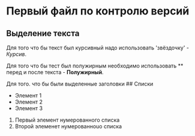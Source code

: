 # Первый файл по контролю версий
 
## Выделение текста
Для того что бы текст был курсивный надо использовать  'звёздочку' - *Курсив*.

Для того что бы тест был полужирным необходимо использовать ** перед и после текста - **Полужирный**.

Для того. что бы были выделенные заголовки   ## Списки
* Элемент 1
* Элемент 2
* Элемент 3
1. Первый элемент нумерованного списка
2. Второй элеменет нумерованноuо списка
